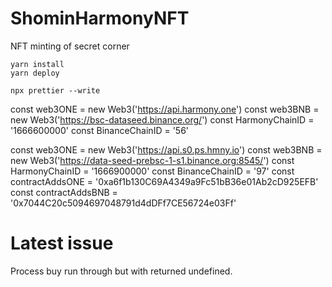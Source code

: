 # ShominHarmonyNFT
NFT minting of secret corner
```
yarn install
yarn deploy
```
```
npx prettier --write
```

const web3ONE = new Web3('https://api.harmony.one')
const web3BNB = new Web3('https://bsc-dataseed.binance.org/')
const HarmonyChainID = '1666600000'
const BinanceChainID = '56'

const web3ONE = new Web3('https://api.s0.ps.hmny.io')
const web3BNB = new Web3('https://data-seed-prebsc-1-s1.binance.org:8545/')
const HarmonyChainID = '1666900000'
const BinanceChainID = '97'
const contractAddsONE = '0xa6f1b130C69A4349a9Fc51bB36e01Ab2cD925EFB'
const contractAddsBNB = '0x7044C20c5094697048791d4dDFf7CE56724e03Ff'





# Latest issue
Process buy run through but with returned undefined.
